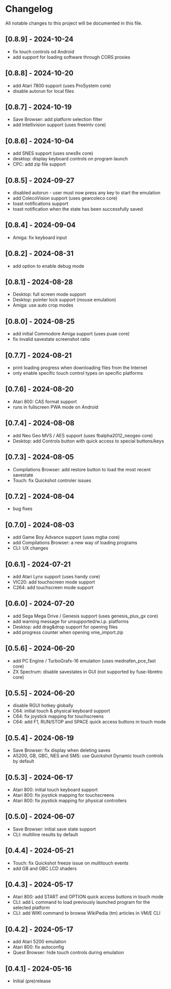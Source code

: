 # Changelog

All notable changes to this project will be documented in this file.

## [0.8.9] - 2024-10-24

- fix touch controls od Android
- add support for loading software through CORS proxies

## [0.8.8] - 2024-10-20

- add Atari 7800 support (uses ProSystem core)
- disable autorun for local files

## [0.8.7] - 2024-10-19

- Save Browser: add platform selection filter
- add Intellivision support (uses freeintv core)

## [0.8.6] - 2024-10-04

- add SNES support (uses snes9x core)
- desktop: display keyboard controls on program launch
- CPC: add zip file support

## [0.8.5] - 2024-09-27

- disabled autorun - user must now press any key to start the emulation
- add ColecoVision support (uses gearcoleco core)
- toast notifications support
- toast notification when the state has been successfully saved

## [0.8.4] - 2024-09-04

- Amiga: fix keyboard input

## [0.8.2] - 2024-08-31

- add option to enable debug mode

## [0.8.1] - 2024-08-28

- Desktop: full screen mode support
- Desktop: pointer lock support (mouse emulation)
- Amiga: use auto crop modes

## [0.8.0] - 2024-08-25

- add initial Commodore Amiga support (uses puae core)
- fix invalid savestate screenshot ratio

## [0.7.7] - 2024-08-21

- print loading progress when downloading files from the Internet
- only enable specific touch control types on specific platforms

## [0.7.6] - 2024-08-20

- Atari 800: CAS format support
- runs in fullscreen PWA mode on Android

## [0.7.4] - 2024-08-08

- add Neo Geo MVS / AES support (uses fbalpha2012_neogeo core)
- Desktop: add Controls button with quick access to special buttons/keys

## [0.7.3] - 2024-08-05 

- Compilations Browser: add restore button to load the most recent savestate
- Touch: fix Quickshot controler issues

## [0.7.2] - 2024-08-04

- bug fixes

## [0.7.0] - 2024-08-03

- add Game Boy Advance support (uses mgba core)
- add Compilations Browser: a new way of loading programs
- CLI: UX changes

## [0.6.1] - 2024-07-21

- add Atari Lynx support (uses handy core)
- VIC20: add touchscreen mode support
- C264: add touchscreen mode support

## [0.6.0] - 2024-07-20

- add Sega Mega Drive / Genesis support (uses genesis_plus_gx core)
- add warning message for unsupported/w.i.p. platforms
- Desktop: add drag&drop support for opening files
- add progress counter when opening vme_import.zip

## [0.5.6] - 2024-06-20

- add PC Engine / TurboGrafx-16 emulation (uses mednafen_pce_fast core)
- ZX Spectrum: disable savestates in GUI (not supported by fuse-libretro core)

## [0.5.5] - 2024-06-20

- disable RGUI hotkey globally
- C64: initial touch & physical keyboard support
- C64: fix joystick mapping for touchscreens
- C64: add F1, RUN/STOP and SPACE quick access buttons in touch mode

## [0.5.4] - 2024-06-19

- Save Browser: fix display when deleting saves
- A5200, GB, GBC, NES and SMS: use Quickshot Dynamic touch controls by default 

## [0.5.3] - 2024-06-17

- Atari 800: initial touch keyboard support
- Atari 800: fix joystick mapping for touchscreens
- Atari 800: fix joystick mapping for physical controllers

## [0.5.0] - 2024-06-07

- Save Browser: initial save state support
- CLI: multiline results by default

## [0.4.4] - 2024-05-21

- Touch: fix Quickshot freeze issue on multitouch events
- add GB and GBC LCD shaders

## [0.4.3] - 2024-05-17 

- Atari 800: add START and OPTION quick access buttons in touch mode
- CLI: add L command to load previously launched program for the selected platform
- CLI: add WIKI command to browse WikiPedia (tm) articles in VM/E CLI

## [0.4.2] - 2024-05-17 

- add Atari 5200 emulation
- Atari 800: fix autoconfig
- Quest Browser: hide touch controls during emulation

## [0.4.1] - 2024-05-16

- Initial (pre)release


